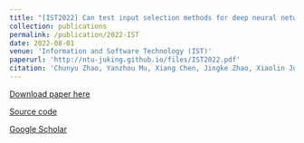 ```yaml
---
title: "[IST2022] Can test input selection methods for deep neural network guarantee test diversity? A large-scale empirical study"
collection: publications
permalink: /publication/2022-IST
date: 2022-08-01
venue: 'Information and Software Technology (IST)'
paperurl: 'http://ntu-juking.github.io/files/IST2022.pdf'
citation: 'Chunyu Zhao, Yanzhou Mu, Xiang Chen, Jingke Zhao, Xiaolin Ju, and Gan Wang. "Can test input selection methods for deep neural network guarantee test diversity? A large-scale empirical study". Information and Software Technology (IST), 2022, 150: 106982.'
---
```


[Download paper here](http://ntu-juking.github.io/files/IST2022.pdf)

[Source code](https://github.com/SwilderY/TIS-DNN)

[Google Scholar](https://scholar.google.com/scholar?hl=zh-CN&as_sdt=0%2C5&q=Can+test+input+selection+methods+for+deep+neural+network+guarantee+test+diversity%3F+A+large-scale+empirical+study&btnG=)
